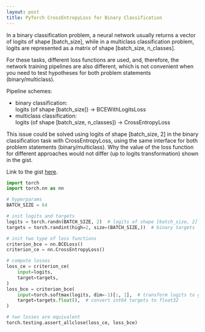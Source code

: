 ```yaml
---
layout: post
title: PyTorch CrossEntropyLoss for Binary Classification
---
```


In a binary classification problem, a neural network usually returns a vector of logits of shape [batch_size], while in a multiclass classification problem, logits are represented as a matrix of shape [batch_size, n_classes].

For these tasks, different loss functions are used, and, therefore, the network training pipelines are also different, which is not convenient when you need to test hypotheses for both problem statements (binary/multiclass).

Pipeline schemes:
- binary classification:<br/>
logits (of shape [batch_size]) -> BCEWithLogitsLoss
- multiclass classification:<br/>
logits (of shape [batch_size, n_classes]) -> CrossEntropyLoss

This issue could be solved using logits of shape [batch_size, 2] in the binary classification task with CrossEntropyLoss, using the same interface for both problem statements (binary/multiclass). Why the value of the loss function for different approaches would not differ (up to logits transformation) shown in the gist.

Link to the gist [here](https://gist.github.com/dayyass/f85a339111bbdd1b96e7ce632fe17d90).

``` python
import torch
import torch.nn as nn

# hyperparams
BATCH_SIZE = 64

# init logits and targets
logits = torch.randn(BATCH_SIZE, 2)  # logits of shape [batch_size, 2]
targets = torch.randint(high=2, size=(BATCH_SIZE,))  # binary targets

# init two type of loss functions
criterion_bce = nn.BCELoss()
criterion_ce = nn.CrossEntropyLoss()

# compute losses
loss_ce = criterion_ce(
    input=logits,
    target=targets,
)
loss_bce = criterion_bce(
    input=torch.softmax(logits, dim=-1)[:, 1],  # transform logits to get equivalent loss value
    target=targets.float(),  # convert int64 targets to float32
)

# two losses are equivalent
torch.testing.assert_allclose(loss_ce, loss_bce)
```
